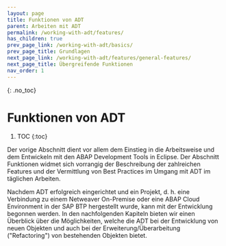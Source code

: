 ```yaml
---
layout: page
title: Funktionen von ADT
parent: Arbeiten mit ADT
permalink: /working-with-adt/features/
has_children: true
prev_page_link: /working-with-adt/basics/
prev_page_title: Grundlagen
next_page_link: /working-with-adt/features/general-features/
next_page_title: Übergreifende Funktionen
nav_order: 1
---
```


{: .no_toc}
# Funktionen von ADT

1. TOC
{:toc}

Der vorige Abschnitt dient vor allem dem Einstieg in die Arbeitsweise und dem Entwickeln mit den ABAP Development Tools in Eclipse. Der Abschnitt Funktionen widmet sich vorrangig der Beschreibung der zahlreichen Features und der Vermittlung von Best Practices im Umgang mit ADT im täglichen Arbeiten.

Nachdem ADT erfolgreich eingerichtet und ein Projekt, d. h. eine Verbindung zu einem Netweaver On-Premise oder eine ABAP Cloud Environment in der SAP BTP hergestellt wurde, kann mit der Entwicklung begonnen werden. In den nachfolgenden Kapiteln bieten wir einen Überblick über die Möglichkeiten, welche die ADT bei der Entwicklung von neuen Objekten und auch bei der Erweiterung/Überarbeitung ("Refactoring") von bestehenden Objekten bietet.
